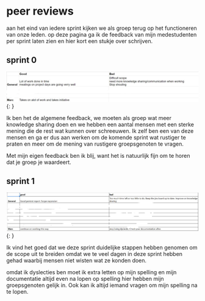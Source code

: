 # peer reviews

aan het eind van iedere sprint kijken we als groep terug op het functioneren van onze leden. op deze pagina ga ik de feedback van mijn medestudenten per sprint laten zien en hier kort een stukje over schrijven.

## sprint 0

![peerreview sprint 0](../images/peer_review_sprint0.jpg){: }

Ik ben het de algemene feedback, we moeten als groep wat meer knowledge sharing doen en we hebben een aantal mensen met een sterke mening die de rest wat kunnen over schreeuwen. Ik zelf ben een van deze mensen en ga er dus aan werken om de komende sprint wat rustiger te praten en meer om de mening van rustigere groepsgenoten te vragen.

Met mijn eigen feedback ben ik blij, want het is natuurlijk fijn om te horen dat je groep je waardeert.

## sprint 1

![peerreview sprint 1](../images/peer_review_sprint1.jpg){: }

Ik vind het goed dat we deze sprint duidelijke stappen hebben genomen om  de scope uit te breiden omdat we te veel dagen in deze sprint hebben gehad waarbij mensen niet wisten wat ze konden doen. 

omdat ik dyslecties ben moet ik extra letten op mijn spelling en mijn documentatie altijd even na lopen op spelling hier hebben mijn groepsgenoten gelijk in. Ook kan ik altijd iemand vragen om mijn spelling na te lopen.